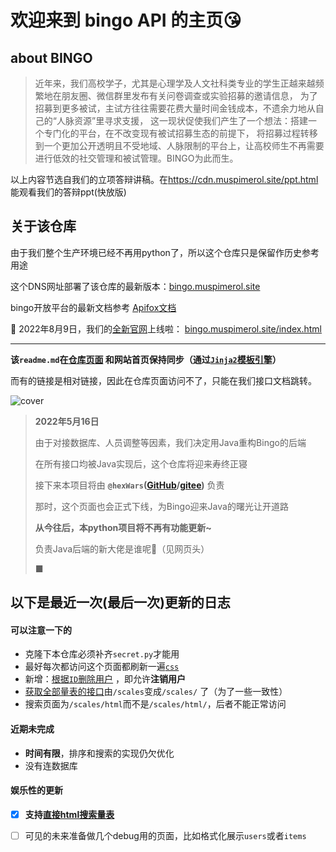 # 欢迎来到 **bingo API** 的主页😘

## about BINGO

> 近年来，我们高校学子，尤其是心理学及人文社科类专业的学生正越来越频繁地在朋友圈、微信群里发布有关问卷调查或实验招募的邀请信息，
> 为了招募到更多被试，主试方往往需要花费大量时间金钱成本，不遗余力地从自己的“人脉资源”里寻求支援，
> 这一现状促使我们产生了一个想法：搭建一个专门化的平台，在不改变现有被试招募生态的前提下，
> 将招募过程转移到一个更加公开透明且不受地域、人脉限制的平台上，让高校师生不再需要进行低效的社交管理和被试管理。BINGO为此而生。

以上内容节选自我们的立项答辩讲稿。在<https://cdn.muspimerol.site/ppt.html>能观看我们的答辩ppt(快放版)

## 关于该仓库

由于我们整个生产环境已经不再用python了，所以这个仓库只是保留作历史参考用途

这个DNS网址部署了该仓库的最新版本：[bingo.muspimerol.site](https://bingo.muspimerol.site/)

bingo开放平台的最新文档参考 [Apifox文档](https://bingo.muspimerol.site/apifox)

🎉 2022年8月9日，我们的[全新官网](https://cdn.muspimerol.site/bingo.html)上线啦：
[bingo.muspimerol.site/index.html](https://bingo.muspimerol.site/index.html)

---

**该`readme.md`在[仓库页面](https://github.com/CNSeniorious000/bingo_APIs)
和网站首页保持同步（通过[`Jinja2`模板引擎](https://doc.yonyoucloud.com/doc/jinja2-docs-cn/index.html)）**

而有的链接是相对链接，因此在仓库页面访问不了，只能在我们接口文档跳转。

![cover](https://cos.muspimerol.site/bingo_webplus_ppt_cover.png)

> **2022年5月16日**
>
> 由于对接数据库、人员调整等因素，我们决定用Java重构Bingo的后端
>
> 在所有接口均被Java实现后，这个仓库将迎来寿终正寝
>
> 接下来本项目将由 **`@hexWars`([GitHub](https://github.com/hexWars)/[gitee](https://gitee.com/hex-cxm))** 负责
>
> 那时，这个页面也会正式下线，为Bingo迎来Java的曙光让开道路
>
> **从今往后，本python项目将不再有功能更新~**
>
> 负责Java后端的新大佬是谁呢👀（见网页头）
>
> ■

## 以下是**最近一次(最后一次)更新**的日志

#### 可以注意一下的

- 克隆下本仓库必须补齐`secret.py`才能用
- 最好每次都访问这个页面都刷新一遍[`css`](https://bingo.muspimerol.site/default.css)
- 新增：[根据`ID`删除用户](https://bingo.muspimerol.site/docs#/users/cancel_user_by_id_users_cancellation__id__get)
  ，即允许**注销用户**
- [获取全部量表的接口](https://bingo.muspimerol.site/docs#/scales/get_titles_scales__get)由`/scales`变成`/scales/`
  了（为了一些一致性）
- 搜索页面为`/scales/html`而不是`/scales/html/`，后者不能正常访问

#### 近期未完成

- **时间有限**，排序和搜索的实现仍欠优化
- 没有连数据库

#### 娱乐性的更新

- [x] **支持[直接html搜索量表](https://bingo.muspimerol.site/scales/html)**
- [ ] 可见的未来准备做几个debug用的页面，比如格式化展示`users`或者`items`


